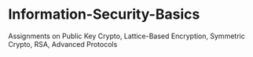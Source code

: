 # Information-Security-Basics
Assignments on Public Key Crypto, Lattice-Based Encryption, Symmetric Crypto, RSA, Advanced Protocols
